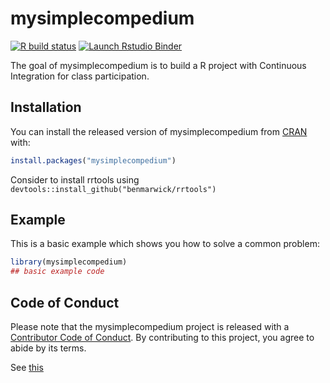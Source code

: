 
# mysimplecompedium

<!-- badges: start -->
[![R build status](https://github.com/davidweinfls/DATA-598-WI20-week-7/workflows/R-CMD-check/badge.svg)](https://github.com/davidweinfls/DATA-598-WI20-week-7/actions)
[![Launch Rstudio Binder](http://mybinder.org/badge_logo.svg)](https://mybinder.org/v2/gh/davidweinfls/DATA-598-WI20-week-7/master?urlpath=rstudio)
<!-- badges: end -->

The goal of mysimplecompedium is to build a R project with Continuous Integration for class participation.

## Installation

You can install the released version of mysimplecompedium from [CRAN](https://CRAN.R-project.org) with:

``` r
install.packages("mysimplecompedium")
```

Consider to install rrtools using `devtools::install_github("benmarwick/rrtools")`

## Example

This is a basic example which shows you how to solve a common problem:

``` r
library(mysimplecompedium)
## basic example code
```

## Code of Conduct
  
Please note that the mysimplecompedium project is released with a [Contributor Code of Conduct](https://contributor-covenant.org/version/2/0/CODE_OF_CONDUCT.html). By contributing to this project, you agree to abide by its terms.

See [this](./CODE_OF_CONDUCT.md)
